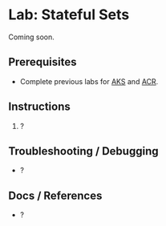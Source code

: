 # Lab: Stateful Sets

Coming soon.

## Prerequisites

* Complete previous labs for [AKS](../../create-aks-cluster/README.md) and [ACR](../../build-application/README.md).

## Instructions

1. ?

## Troubleshooting / Debugging

* ?

## Docs / References

* ?